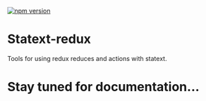 [![npm version](https://badge.fury.io/js/statext-redux.svg)](https://badge.fury.io/js/statext-redux)

# Statext-redux

Tools for using redux reduces and actions with statext.

# Stay tuned for documentation...
